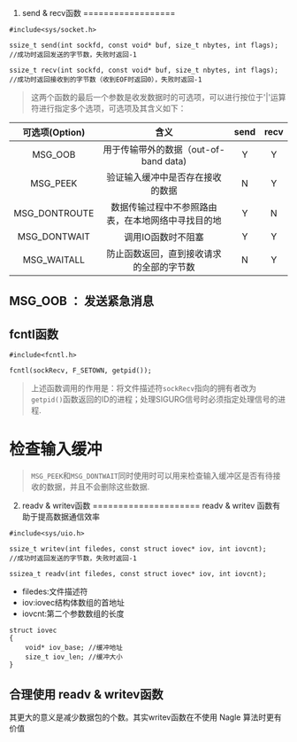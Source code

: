 1. send & recv函数
==================
```
#include<sys/socket.h>

ssize_t send(int sockfd, const void* buf, size_t nbytes, int flags);
//成功时返回发送的字节数，失败时返回-1

ssize_t recv(int sockfd, const void* buf, size_t nbytes, int flags);
//成功时返回接收到的字节数（收到EOF时返回0），失败时返回-1
```
> 这两个函数的最后一个参数是收发数据时的可选项，可以进行按位于'|'运算符进行指定多个选项，可选项及其含义如下：

 可选项(Option) | 含义    | send  | recv   
 :------:|:--------:|:-------:|:------:
 MSG_OOB|用于传输带外的数据（out-of-band data)|Y|Y
 MSG_PEEK|验证输入缓冲中是否存在接收的数据|N|Y
 MSG_DONTROUTE|数据传输过程中不参照路由表，在本地网络中寻找目的地|Y|N
 MSG_DONTWAIT|调用IO函数时不阻塞|Y|Y
 MSG_WAITALL|防止函数返回，直到接收请求的全部的字节数|N|Y

## MSG_OOB ： 发送紧急消息

 
## fcntl函数
```
#include<fcntl.h>

fcntl(sockRecv, F_SETOWN, getpid());
```
> 上述函数调用的作用是：将文件描述符`sockRecv`指向的拥有者改为`getpid()`函数返回的ID的进程；处理SIGURG信号时必须指定处理信号的进程.

# 检查输入缓冲
> `MSG_PEEK`和`MSG_DONTWAIT`同时使用时可以用来检查输入缓冲区是否有待接收的数据，并且不会删除这些数据.

2. readv & writev函数
=====================
readv & writev 函数有助于提高数据通信效率

```
#include<sys/uio.h>

ssize_t writev(int filedes, const struct iovec* iov, int iovcnt);
//成功时返回发送的字节数，失败时返回-1

ssizea_t readv(int filedes, const struct iovec* iov, int iovcnt);
```
- filedes:文件描述符
- iov:iovec结构体数组的首地址
- iovcnt:第二个参数数组的长度

```
struct iovec
{
    void* iov_base; //缓冲地址
    size_t iov_len; //缓冲大小
}
```
## 合理使用 readv & writev函数
其更大的意义是减少数据包的个数。其实writev函数在不使用 Nagle 算法时更有价值

